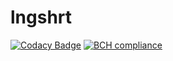 # lngshrt
[![Codacy Badge](https://api.codacy.com/project/badge/Grade/45c1f140c50542308a516c6ecd206670)](https://app.codacy.com/manual/ThiagoTrabach/lngshrt?utm_source=github.com&utm_medium=referral&utm_content=ThiagoTrabach/lngshrt&utm_campaign=Badge_Grade_Dashboard)
[![BCH compliance](https://bettercodehub.com/edge/badge/ThiagoTrabach/lngshrt?branch=master)](https://bettercodehub.com/)